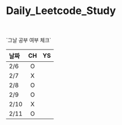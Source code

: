 # Daily_Leetcode_Study

<br />
<br />
`그날 공부 여부 체크`

| 날짜   | CH | YS |
|:-----|:--:|:--:|
| 2/6  | O  |   |
| 2/7  | X  |   |
| 2/8  | O  |   |
| 2/9  | O  |   |
| 2/10 | X  |   |
| 2/11 | O  |   |